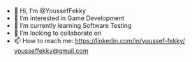 - 👋 Hi, I’m @YoussefFekky
- 👀 I’m interested in Game Development
- 🌱 I’m currently learning Software Testing
- 💞️ I’m looking to collaborate on 
- 📫 How to reach me: https://linkedin.com/in/youssef-fekky/
                      yousseffekky@gmail.com
